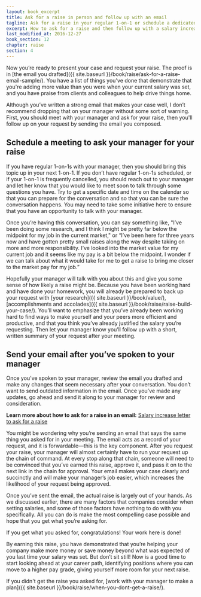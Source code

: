 ```yaml
---
layout: book_excerpt
title: Ask for a raise in person and follow up with an email
tagline: Ask for a raise in your regular 1-on-1 or schedule a dedicated meeting
excerpt: How to ask for a raise and then follow up with a salary increase email request that can be circulated throughout the approval process.
last_modified_at: 2016-12-27
book_section: 12
chapter: raise
section: 4
---
```

Now you’re ready to present your case and request your raise. The proof is in [the email you drafted]({{ site.baseurl }}/book/raise/ask-for-a-raise-email-sample/). You have a list of things you've done that demonstrate that you're adding more value than you were when your current salary was set, and you have praise from clients and colleagues to help drive things home.

Although you’ve written a strong email that makes your case well, I don’t recommend dropping that on your manager without some sort of warning. First, you should meet with your manager and ask for your raise, then you'll follow up on your request by sending the email you composed.

## Schedule a meeting to ask your manager for your raise

If you have regular 1-on-1s with your manager, then you should bring this topic up in your next 1-on-1. If you don’t have regular 1-on-1s scheduled, or if your 1-on-1 is frequently cancelled, you should reach out to your manager and let her know that you would like to meet soon to talk through some questions you have. Try to get a specific date and time on the calendar so that you can prepare for the conversation and so that you can be sure the conversation happens. You may need to take some initiative here to ensure that you have an opportunity to talk with your manager.

Once you’re having this conversation, you can say something like, "I’ve been doing some research, and I think I might be pretty far below the midpoint for my job in the current market," or “I’ve been here for three years now and have gotten pretty small raises along the way despite taking on more and more responsibility. I’ve looked into the market value for my current job and it seems like my pay is a bit below the midpoint. I wonder if we can talk about what it would take for me to get a raise to bring me closer to the market pay for my job.”

Hopefully your manager will talk with you about this and give you some sense of how likely a raise might be. Because you have been working hard and have done your homework, you will already be prepared to back up your request with [your research]({{ site.baseurl }}/book/value/), [accomplishments and accolades]({{ site.baseurl }}/book/raise/raise-build-your-case/). You’ll want to emphasize that you’ve already been working hard to find ways to make yourself and your peers more efficient and productive, and that you think you’ve already justified the salary you’re requesting. Then let your manager know you’ll follow up with a short, written summary of your request after your meeting.

## Send your email after you’ve spoken to your manager

Once you’ve spoken to your manager, review the email you drafted and make any changes that seem necessary after your conversation. You don’t want to send outdated information in the email. Once you’ve made any updates, go ahead and send it along to your manager for review and consideration.

<div class='ad-box'>
<p><strong>Learn more about how to ask for a raise in an email:</strong> <a href="{{ site.baseurl }}/salary-increase-letter-sample/">Salary increase letter to ask for a raise</a></p>
</div>

You might be wondering why you’re sending an email that says the same thing you asked for in your meeting. The email acts as a record of your request, and it is forwardable—this is the key component. After you request your raise, your manager will almost certainly have to run your request up the chain of command. At every stop along that chain, someone will need to be convinced that you’ve earned this raise, approve it, and pass it on to the next link in the chain for approval. Your email makes your case clearly and succinctly and will make your manager’s job easier, which increases the likelihood of your request being approved.

Once you’ve sent the email, the actual raise is largely out of your hands. As we discussed earlier, there are many factors that companies consider when setting salaries, and some of those factors have nothing to do with you specifically. All you can do is make the most compelling case possible and hope that you get what you’re asking for.

If you get what you asked for, congratulations! Your work here is done!

By earning this raise, you have demonstrated that you’re helping your company make more money or save money beyond what was expected of you last time your salary was set. But don’t sit still! Now is a good time to start looking ahead at your career path, identifying positions where you can move to a higher pay grade, giving yourself more room for your next raise.

If you didn't get the raise you asked for, [work with your manager to make a plan]({{ site.baseurl }}/book/raise/when-you-dont-get-a-raise/).
